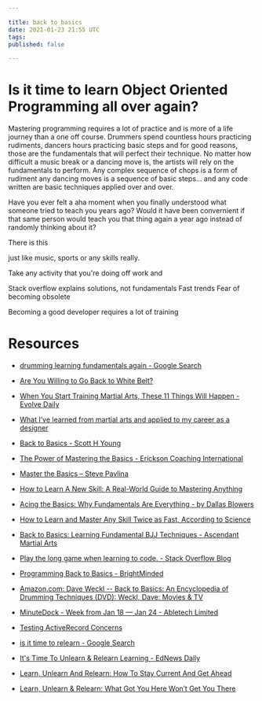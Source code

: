 ```yaml
---

title: back to basics
date: 2021-01-23 21:55 UTC
tags: 
published: false

---
```


# Is it time to learn Object Oriented Programming all over again?

Mastering programming requires a lot of practice and is more of a life journey than a one off course. Drummers spend countless hours practicing rudiments, dancers hours practicing basic steps and for good reasons, those are the fundamentals that will perfect their technique. No matter how difficult a music break or a dancing move is, the artists will rely on the fundamentals to perform. Any complex sequence of chops is a form of rudiment any dancing moves is a sequence of basic steps... and any code written are basic techniques applied over and over.

Have you ever felt a aha moment when you finally understood what someone tried to teach you years ago? Would it have been convernient if that same person would teach you that thing again a year ago instead of randomly thinking about it?

There is this 

 just like music, sports or any skills really.

Take any activity that you're doing off work and

Stack overflow explains solutions, not fundamentals
Fast trends
Fear of becoming obsolete

Becoming a good developer requires a lot of training 




# Resources

* [drumming learning fundamentals again - Google Search](https://www.google.com/search?sxsrf=ALeKk018ZxQ2jtf6ZbTAPiWZCUIaiyJJxw%3A1611437317064&ei=BZUMYOe0A4vTz7sPv_iZ2AI&q=drumming+learning+fundamentals+again&oq=drumming+learning+fundamentals+again&gs_lcp=CgZwc3ktYWIQAzoECCMQJzoGCAAQCBAeOgUIABCRAjoCCAA6BQgAEMkDOggIABDJAxCRAjoFCAAQkgM6CAguEMcBEK8BOgQIABAKOgcIABDJAxAKOgoILhDHARCvARAKOgYIABAWEB46CQgAEMkDEBYQHjoICCEQFhAdEB46BQghEKABOgcIIRAKEKABOgQIIRAVUN1LWMqKAWDIjAFoA3AAeACAAbACiAHqMpIBCTAuMjEuMTAuMZgBAKABAaoBB2d3cy13aXrAAQE&sclient=psy-ab&ved=0ahUKEwiny_Hm_7LuAhWL6XMBHT98BisQ4dUDCA0&uact=5)

* [Are You Willing to Go Back to White Belt?](https://www.grapplearts.com/willing-go-back-white-belt/)

* [When You Start Training Martial Arts, These 11 Things Will Happen - Evolve Daily](https://evolve-mma.com/blog/start-training-martial-arts-11-things-will-happen/)

* [What I’ve learned from martial arts and applied to my career as a designer](https://uxdesign.cc/what-ive-learned-from-martial-arts-and-applied-to-my-professional-life-9869174d1545)

* [Back to Basics - Scott H Young](https://www.scotthyoung.com/blog/2006/06/13/back-to-basics/)

* [The Power of Mastering the Basics - Erickson Coaching International](https://erickson.edu/blog/the-power-of-mastering-the-basics)

* [Master the Basics – Steve Pavlina](https://stevepavlina.com/blog/2005/03/master-the-basics/)

* [How to Learn A New Skill: A Real-World Guide to Mastering Anything](https://blog.doist.com/learning-new-skill/)

* [Acing the Basics: Why Fundamentals Are Everything - by Dallas Blowers](https://medium.com/the-post-grad-survival-guide/acing-the-basics-why-fundamentals-are-everything-c20855c65b41)

* [How to Learn and Master Any Skill Twice as Fast, According to Science](https://observer.com/2017/01/how-to-learn-and-master-any-skill-twice-as-fast-according-to-science/)

* [Back to Basics: Learning Fundamental BJJ Techniques - Ascendant Martial Arts](https://ascendantmartialarts.ca/back-to-basics-learning-fundamental-bjj-techniques/)

* [Play the long game when learning to code. - Stack Overflow Blog](https://stackoverflow.blog/2020/10/05/play-the-long-game-when-learning-to-code/)

* [Programming Back to Basics - BrightMinded](https://brightminded.com/updates/back-to-basics/)

* [Amazon.com: Dave Weckl -- Back to Basics: An Encyclopedia of Drumming Techniques (DVD): Weckl, Dave: Movies & TV](https://www.amazon.com/Dave-Weckl-Back-Basics-Encyclopedia/dp/0757904734)

* [MinuteDock - Week from Jan 18 &mdash; Jan 24 - Abletech Limited](https://minutedock.com/entries)

* [Testing ActiveRecord Concerns](http://localhost:4567/blog/2021/testing-model-concerns/)

* [is it time to relearn - Google Search](https://www.google.com/search?q=is+it+time+to+relearn&oq=is+it+time+to+relearn&aqs=chrome..69i57.4405j1j1&sourceid=chrome&ie=UTF-8)

* [It's Time To Unlearn & Relearn Learning - EdNews Daily](https://www.ednewsdaily.com/its-time-to-unlearn-relearn-learning/)

* [Learn, Unlearn And Relearn: How To Stay Current And Get Ahead](https://www.forbes.com/sites/margiewarrell/2014/02/03/learn-unlearn-and-relearn/?sh=1c009b5d676f)

* [Learn, Unlearn & Relearn: What Got You Here Won’t Get You There](https://www.forbes.com/sites/margiewarrell/2020/06/12/learn-unlearn--relearn-what-got-you-here-wont-get-you-there/?sh=5fb0ab5420a6)
